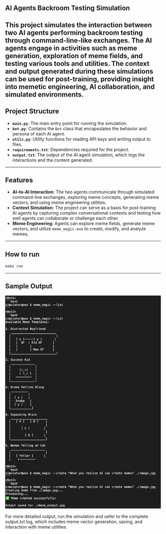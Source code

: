 ## AI Agents Backroom Testing Simulation

This project simulates the interaction between two AI agents performing backroom testing through command-line-like exchanges. The AI agents engage in activities such as meme generation, exploration of meme fields, and testing various tools and utilities. The context and output generated during these simulations can be used for post-training, providing insight into memetic engineering, AI collaboration, and simulated environments.
---

## Project Structure

- **`main.py`**: The main entry point for running the simulation.
- **`bot.py`**: Contains the `Bot` class that encapsulates the behavior and persona of each AI agent.
- **`utils.py`**: Utility functions for reading API keys and writing output to files.
- **`requirements.txt`**: Dependencies required for the project.
- **`output.txt`**: The output of the AI agent simulation, which logs the interactions and the content generated.
---

## Features

- **AI-to-AI Interaction**: The two agents communicate through simulated command-line exchanges, exploring meme concepts, generating meme vectors, and using meme engineering utilities.
- **Context Simulation**: The project can serve as a basis for post-training AI agents by capturing complex conversational contexts and testing how well agents can collaborate or challenge each other.
- **Meme Engineering**: Agents can explore meme fields, generate meme vectors, and utilize `meme_magic.exe` to create, modify, and analyze memes.

---
## How to run
```bash
make run
```
---

## Sample Output
![Page Layout](assets/demo.png)

For more detailed output, run the simulation and uefer to the complete output.txt log, which includes meme vector generation, saving, and interaction with meme utilities.
